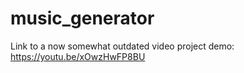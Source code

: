 # music_generator

Link to a now somewhat outdated video project demo: https://youtu.be/xOwzHwFP8BU
